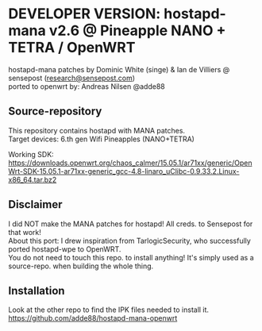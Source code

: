DEVELOPER VERSION: hostapd-mana v2.6 @ Pineapple NANO + TETRA / OpenWRT  
===================================
hostapd-mana patches by Dominic White (singe) & Ian de Villiers @ sensepost (research@sensepost.com)  
ported to openwrt by: Andreas Nilsen @adde88

Source-repository
-----------------
This repository contains hostapd with MANA patches.  
Target devices: 6.th gen Wifi Pineapples (NANO+TETRA)  

Working SDK:  
https://downloads.openwrt.org/chaos_calmer/15.05.1/ar71xx/generic/OpenWrt-SDK-15.05.1-ar71xx-generic_gcc-4.8-linaro_uClibc-0.9.33.2.Linux-x86_64.tar.bz2


Disclaimer
----------
I did NOT make the MANA patches for hostapd! All creds. to Sensepost for that work!    
About this port: I drew inspiration from TarlogicSecurity, who successfully ported hostapd-wpe to OpenWRT.  
You do not need to touch this repo. to install anything! It's simply used as a source-repo. when building the whole thing.

Installation
------------
Look at the other repo to find the IPK files needed to install it.  
https://github.com/adde88/hostapd-mana-openwrt